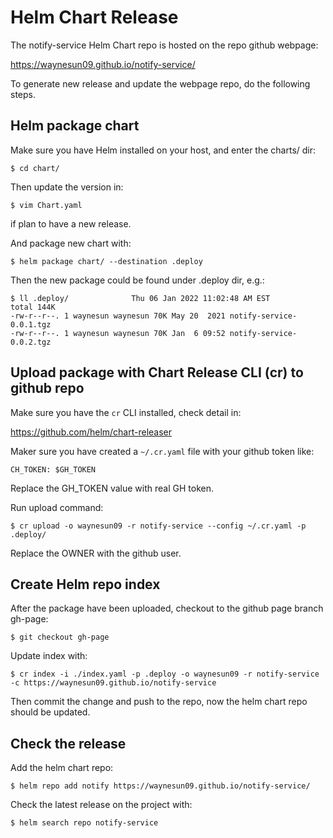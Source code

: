 # Helm Chart Release

The notify-service Helm Chart repo is hosted on the repo github webpage:

https://waynesun09.github.io/notify-service/

To generate new release and update the webpage repo, do the following steps.

## Helm package chart

Make sure you have Helm installed on your host, and enter the charts/ dir:

    $ cd chart/

Then update the version in:

    $ vim Chart.yaml

if plan to have a new release.

And package new chart with:

    $ helm package chart/ --destination .deploy

Then the new package could be found under .deploy dir, e.g.:

    $ ll .deploy/              Thu 06 Jan 2022 11:02:48 AM EST
    total 144K
    -rw-r--r--. 1 waynesun waynesun 70K May 20  2021 notify-service-0.0.1.tgz
    -rw-r--r--. 1 waynesun waynesun 70K Jan  6 09:52 notify-service-0.0.2.tgz

## Upload package with Chart Release CLI (cr) to github repo

Make sure you have the `cr` CLI installed, check detail in:

https://github.com/helm/chart-releaser

Maker sure you have created a `~/.cr.yaml` file with your github token like:

    CH_TOKEN: $GH_TOKEN

Replace the GH_TOKEN value with real GH token.

Run upload command:

    $ cr upload -o waynesun09 -r notify-service --config ~/.cr.yaml -p .deploy/

Replace the OWNER with the github user.

## Create Helm repo index

After the package have been uploaded, checkout to the github page branch gh-page:

    $ git checkout gh-page

Update index with:

    $ cr index -i ./index.yaml -p .deploy -o waynesun09 -r notify-service -c https://waynesun09.github.io/notify-service

Then commit the change and push to the repo, now the helm chart repo should be updated.

## Check the release

Add the helm chart repo:

    $ helm repo add notify https://waynesun09.github.io/notify-service/

Check the latest release on the project with:

    $ helm search repo notify-service
